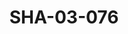 ---
pid: SHA-03-076
title: SHA-03-076
language: en
original_label: 
rights: Sharhabil Ahmed
location_of_original: Sharhabil Ahmed
photographer_or_studio: 
scanned_from: photograph 10.1 by 14.4
_date: '1995'
location: 
description: concert with Sharhabil Ahmed 'Ali Yagoub Shihab Sharhabil Adam Khalil
  and Kamil Hussain
additional_notes: 
permission_display: 'yes'
on_server: 'no'
on_website: 'no'
permalink: /photopages/en/SHA-03-076.html
layout: photo-page
---